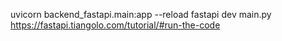uvicorn backend_fastapi.main:app --reload
fastapi dev main.py
https://fastapi.tiangolo.com/tutorial/#run-the-code